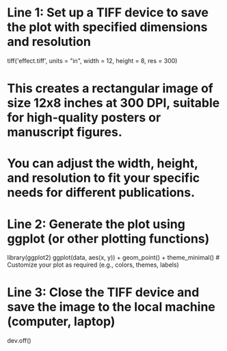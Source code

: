 # Line 1: Set up a TIFF device to save the plot with specified dimensions and resolution
tiff('effect.tiff', units = "in", width = 12, height = 8, res = 300)
# This creates a rectangular image of size 12x8 inches at 300 DPI, suitable for high-quality posters or manuscript figures.
# You can adjust the width, height, and resolution to fit your specific needs for different publications.

# Line 2: Generate the plot using ggplot (or other plotting functions)
library(ggplot2)
ggplot(data, aes(x, y)) + geom_point() + theme_minimal() # Customize your plot as required (e.g., colors, themes, labels)

# Line 3: Close the TIFF device and save the image to the local machine (computer, laptop)
dev.off()
